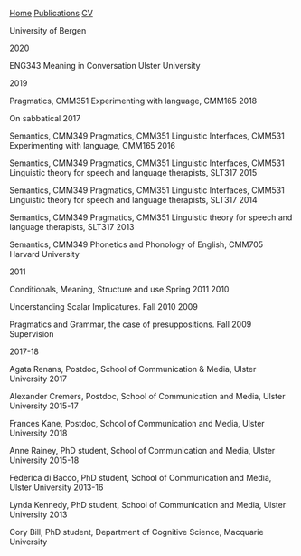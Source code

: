 <a href="https://jacoporomoli.github.io/Home/">Home</a>
<a href="https://jacoporomoli.github.io/Publications/">Publications</a>
<a href="https://jacoporomoli.github.io/CV/">CV</a>

University of Bergen

2020

ENG343 Meaning in Conversation
Ulster University

2019

Pragmatics, CMM351
Experimenting with language, CMM165
2018

On sabbatical
2017

Semantics, CMM349
Pragmatics, CMM351
Linguistic Interfaces, CMM531
Experimenting with language, CMM165
2016

Semantics, CMM349
Pragmatics, CMM351
Linguistic Interfaces, CMM531
Linguistic theory for speech and language therapists, SLT317
2015

Semantics, CMM349
Pragmatics, CMM351
Linguistic Interfaces, CMM531
Linguistic theory for speech and language therapists, SLT317
2014

Semantics, CMM349
Pragmatics, CMM351
Linguistic theory for speech and language therapists, SLT317
2013

Semantics, CMM349
Phonetics and Phonology of English, CMM705
Harvard University

2011

Conditionals, Meaning, Structure and use Spring 2011
2010

Understanding Scalar Implicatures. Fall 2010
2009

Pragmatics and Grammar, the case of presuppositions. Fall 2009
Supervision

2017-18

Agata Renans, Postdoc, School of Communication & Media, Ulster University
2017

Alexander Cremers, Postdoc, School of Communication and Media, Ulster University
2015-17

Frances Kane, Postdoc, School of Communication and Media, Ulster University
2018

Anne Rainey, PhD student, School of Communication and Media, Ulster University
2015-18

Federica di Bacco, PhD student, School of Communication and Media, Ulster University
2013-16

Lynda Kennedy, PhD student, School of Communication and Media, Ulster University
2013

Cory Bill, PhD student, Department of Cognitive Science, Macquarie University
